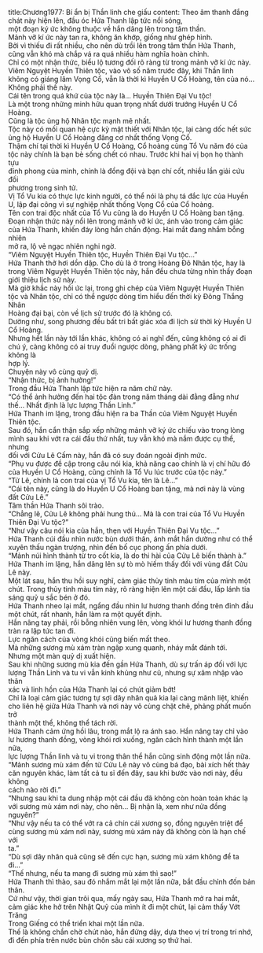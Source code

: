 title:Chương1977: Bí ẩn bị Thần linh che giấu
content:
Theo âm thanh đắng chát này hiện lên, đầu óc Hứa Thanh lập tức nổi sóng,<br>một đoạn ký ức không thuộc về hắn dâng lên trong tâm thần.<br>Mảnh vỡ kí ức này tan ra, không ăn khớp, giống như ghép hình.<br>Bởi vì thiếu đi rất nhiều, cho nên dù trồi lên trong tâm thần Hứa Thanh,<br>cũng vẫn khó mà chắp vá ra quá nhiều hàm nghĩa hoàn chỉnh.<br>Chỉ có một nhận thức, biểu lộ tương đối rõ ràng từ trong mảnh vỡ kí ức này.<br>Viêm Nguyệt Huyền Thiên tộc, vào vô số năm trước đây, khi Thần linh<br>không có giáng lâm Vọng Cổ, vẫn là thời kì Huyền U Cổ Hoàng, tên của nó…<br>Không phải thế này.<br>Cái tên trong quá khứ của tộc này là… Huyền Thiên Đại Vu tộc!<br>Là một trong những minh hữu quan trọng nhất dưới trướng Huyền U Cổ<br>Hoàng.<br>Cũng là tộc ủng hộ Nhân tộc mạnh mẽ nhất.<br>Tộc này có mối quan hệ cực kỳ mật thiết với Nhân tộc, lại càng dốc hết sức<br>ủng hộ Huyền U Cổ Hoàng đăng cơ nhất thống Vọng Cổ.<br>Thậm chí tại thời kì Huyền U Cổ Hoàng, Cổ hoàng cùng Tổ Vu năm đó của<br>tộc này chính là bạn bè sống chết có nhau. Trước khi hai vị bọn họ thành tựu<br>đỉnh phong của mình, chính là đồng đội và bạn chí cốt, nhiều lần giải cứu đối<br>phương trong sinh tử.<br>Vị Tổ Vu kia có thực lực kinh người, có thể nói là phụ tá đắc lực của Huyền<br>U, lập đại công vì sự nghiệp nhất thống Vọng Cổ của Cổ hoàng.<br>Tên con trai độc nhất của Tổ Vu cũng là do Huyền U Cổ Hoàng ban tặng.<br>Đoạn nhận thức này nổi lên trong mảnh vỡ kí ức, ánh vào trong cảm giác<br>của Hứa Thanh, khiến đáy lòng hắn chấn động. Hai mắt đang nhắm bỗng nhiên<br>mở ra, lộ vẻ ngạc nhiên nghi ngờ.<br>“Viêm Nguyệt Huyền Thiên tộc, Huyền Thiên Đại Vu tộc…”<br>Hứa Thanh thở hơi dồn dập. Cho dù là ở trong Hoàng Đô Nhân tộc, hay là<br>trong Viêm Nguyệt Huyền Thiên tộc này, hắn đều chưa từng nhìn thấy đoạn<br>giới thiệu lịch sử này.<br>Mà giờ khắc này hồi ức lại, trong ghi chép của Viêm Nguyệt Huyền Thiên<br>tộc và Nhân tộc, chỉ có thể ngược dòng tìm hiểu đến thời kỳ Đông Thắng Nhân<br>Hoàng đại bại, còn về lịch sử trước đó là không có.<br>Dường như, song phương đều bất tri bất giác xóa đi lịch sử thời kỳ Huyền U<br>Cổ Hoàng.<br>Nhưng hết lần này tới lần khác, không có ai nghĩ đến, cũng không có ai đi<br>chú ý, càng không có ai truy đuổi ngược dòng, phảng phất ký ức trống không là<br>hợp lý.<br>Chuyện này vô cùng quỷ dị.<br>“Nhận thức, bị ảnh hưởng!”<br>Trong đầu Hứa Thanh lập tức hiện ra năm chữ này.<br>“Có thể ảnh hưởng đến hai tộc đàn trong năm tháng dài đằng đẵng như<br>thế… Nhất định là lực lượng Thần Linh.”<br>Hứa Thanh im lặng, trong đầu hiện ra ba Thần của Viêm Nguyệt Huyền<br>Thiên tộc.<br>Sau đó, hắn cẩn thận sắp xếp những mảnh vỡ ký ức chiếu vào trong lòng<br>mình sau khi vớt ra cái đầu thứ nhất, tuy vẫn khó mà nắm được cụ thể, nhưng<br>đối với Cửu Lê Cấm này, hắn đã có suy đoán ngoài định mức.<br>“Phụ vu được đề cập trong câu nói kia, khả năng cao chính là vị chí hữu đó<br>của Huyền U Cổ Hoàng, cũng chính là Tổ Vu lúc trước của tộc này.”<br>“Tử Lê, chính là con trai của vị Tổ Vu kia, tên là Lê…”<br>“Cái tên này, cũng là do Huyền U Cổ Hoàng ban tặng, mà nơi này là vùng<br>đất Cửu Lê.”<br>Tâm thần Hứa Thanh sôi trào.<br>“Chẳng lẽ, Cửu Lê không phải hung thú… Mà là con trai của Tổ Vu Huyền<br>Thiên Đại Vu tộc?”<br>“Như vậy câu nói kia của hắn, thẹn với Huyền Thiên Đại Vu tộc…”<br>Hứa Thanh cúi đầu nhìn nước bùn dưới thân, ánh mắt hắn dường như có thể<br>xuyên thấu ngàn trượng, nhìn đến bố cục phong ấn phía dưới.<br>“Mảnh núi hình thành từ tro cốt kia, là do thi hài của Cửu Lê biến thành à.”<br>Hứa Thanh im lặng, hắn dâng lên sự tò mò hiếm thấy đối với vùng đất Cửu<br>Lê này.<br>Một lát sau, hắn thu hồi suy nghĩ, cảm giác thủy tinh màu tím của mình một<br>chút. Trong thủy tinh màu tím này, rõ ràng hiện lên một cái đầu, lấp lánh tia<br>sáng quỷ u sắc bén ở đó.<br>Hứa Thanh nheo lại mắt, ngẩng đầu nhìn lư hương thanh đồng trên đỉnh đầu<br>một chút, rất nhanh, hắn làm ra một quyết định.<br>Hắn nâng tay phải, rồi bỗng nhiên vung lên, vòng khói lư hương thanh đồng<br>tràn ra lập tức tan đi.<br>Lực ngăn cách của vòng khói cũng biến mất theo.<br>Mà những sương mù xám tràn ngập xung quanh, nháy mắt đánh tới.<br>Nhưng một màn quỷ dị xuất hiện.<br>Sau khi những sương mù kia đến gần Hứa Thanh, dù sự trấn áp đối với lực<br>lượng Thần Linh và tu vi vẫn kinh khủng như cũ, nhưng sự xâm nhập vào thân<br>xác và linh hồn của Hứa Thanh lại có chút giảm bớt!<br>Chỉ là loại cảm giác tương tự sợi dây nhân quả kia lại càng mãnh liệt, khiến<br>cho liên hệ giữa Hứa Thanh và nơi này vô cùng chặt chẽ, phảng phất muốn trở<br>thành một thể, không thể tách rời.<br>Hứa Thanh cảm ứng hồi lâu, trong mắt lộ ra ánh sao. Hắn nâng tay chỉ vào<br>lư hương thanh đồng, vòng khói rơi xuống, ngăn cách hình thành một lần nữa,<br>lực lượng Thần linh và tu vi trong thân thể hắn cũng sinh động một lần nữa.<br>“Mảnh sương mù xám đến từ Cửu Lê này vô cùng bá đạo, bài xích hết thảy<br>căn nguyên khác, làm tất cả tu sĩ đến đây, sau khi bước vào nơi này, đều không<br>cách nào rời đi.”<br>“Nhưng sau khi ta dung nhập một cái đầu đã không còn hoàn toàn khác lạ<br>với sương mù xám nơi này, cho nên… Bị nhận là, xem như nửa đồng nguyên?”<br>“Như vậy nếu ta có thể vớt ra cả chín cái xương sọ, đồng nguyên triệt để<br>cùng sương mù xám nơi này, sương mù xám này đã không còn là hạn chế với<br>ta.”<br>“Dù sợi dây nhân quả cũng sẽ đến cực hạn, sương mù xám không để ta<br>đi…”<br>“Thế nhưng, nếu ta mang đi sương mù xám thì sao!”<br>Hứa Thanh thì thào, sau đó nhắm mắt lại một lần nữa, bắt đầu chỉnh đốn bản<br>thân.<br>Cứ như vậy, thời gian trôi qua, mấy ngày sau, Hứa Thanh mở ra hai mắt,<br>cảm giác khe hở trên Nhật Quỹ của mình ít đi một chút, lại cảm thấy Vớt Trăng<br>Trong Giếng có thể triển khai một lần nữa.<br>Thế là không chần chờ chút nào, hắn đứng dậy, dựa theo vị trí trong trí nhớ,<br>đi đến phía trên nước bùn chôn sâu cái xương sọ thứ hai.